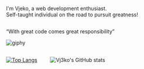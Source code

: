 


I'm Vjeko, a web development enthusiast. <br>
Self-taught individual on the road to pursuit greatness! <br>
##

“With great code comes great responsibility”

![giphy](https://user-images.githubusercontent.com/76040902/155007460-649d144f-701b-408d-9340-2b98368705a4.gif)

##

[![Top Langs](https://github-readme-stats.vercel.app/api/top-langs/?username=Vj3ko)](https://github.com/Vj3ko/github-readme-stats) &nbsp; &nbsp; &nbsp; &nbsp;
![Vj3ko's GitHub stats](https://github-readme-stats.vercel.app/api?username=Vj3ko&show_icons=true&theme=radical)





<!---
Vjekoni/Vjekoni is a ✨ special ✨ repository because its `README.md` (this file) appears on your GitHub profile.
You can click the Preview link to take a look at your changes.
--->
